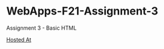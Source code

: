 # WebApps-F21-Assignment-3
Assignment 3 - Basic HTML

 [Hosted At](https://44-563-webapps-f21.github.io/webapps-f21-assignment-3-karthiknoone/)